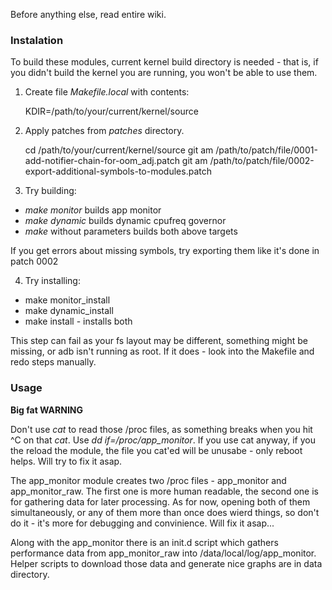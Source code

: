 Before anything else, read entire wiki. 

### Instalation

To build these modules, current kernel build directory is needed - that is, if you didn't build the kernel you are running, you won't be able to use them.

1. Create file _Makefile.local_ with contents:

    KDIR=/path/to/your/current/kernel/source

2. Apply patches from _patches_ directory.

    cd /path/to/your/current/kernel/source
    git am /path/to/patch/file/0001-add-notifier-chain-for-oom_adj.patch
    git am /path/to/patch/file/0002-export-additional-symbols-to-modules.patch

3. Try building:

* _make monitor_ builds app monitor
* _make dynamic_ builds dynamic cpufreq governor
* _make_ without parameters builds both above targets

If you get errors about missing symbols, try exporting them like it's done in patch 0002

4. Try installing:

* make monitor_install 
* make dynamic_install
* make install - installs both

This step can fail as your fs layout may be different, something might be missing, or adb isn't running as root. If it does - look into the Makefile and redo steps manually.

### Usage

**Big fat WARNING**

Don't use _cat_ to read those /proc files, as something breaks when you hit ^C on that _cat_. Use *dd if=/proc/app_monitor*. If you use cat anyway, if you the reload the module, the file you cat'ed will be unusabe - only reboot helps. Will try to fix it asap.

The app_monitor module creates two /proc files - app_monitor and app_monitor_raw. The first one is more human readable, the second one is for gathering data for later processing. 
As for now, opening both of them simultaneously, or any of them more than once does wierd things, so don't do it - it's more for debugging and convinience. Will fix it asap...

Along with the app_monitor there is an init.d script which gathers performance data from app_monitor_raw into /data/local/log/app_monitor. Helper scripts to download those data and generate nice graphs are in data directory.


